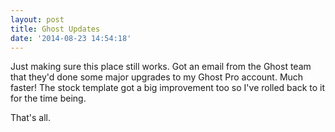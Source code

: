 ```yaml
---
layout: post
title: Ghost Updates
date: '2014-08-23 14:54:18'
---
```


Just making sure this place still works. Got an email from the Ghost team that they'd done some major upgrades to my Ghost Pro account. Much faster! The stock template got a big improvement too so I've rolled back to it for the time being.

That's all.